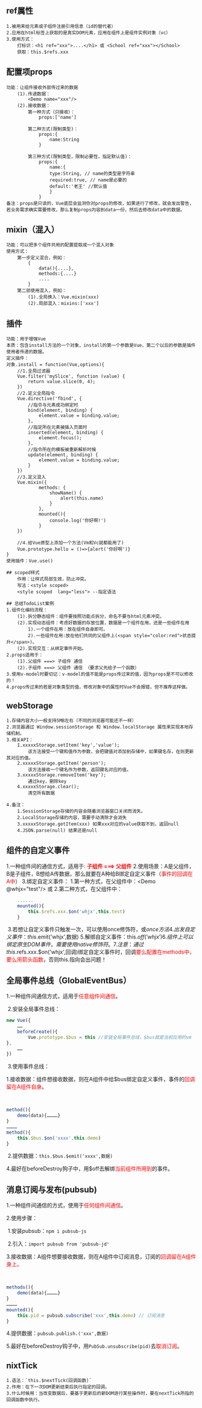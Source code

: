 ## ref属性
    1.被用来给元素或子组件注册引用信息（id的替代者）
    2.应用在html标签上获取的是真实DOM元素，应用在组件上是组件实例对象（vc）
    3.使用方式：
        打标识：<h1 ref="xxx">....</h1> 或 <School ref="xxx"></School>
        获取：this.$refs.xxx

## 配置项props
    功能：让组件接收外部传过来的数据
        (1).传递数据：
            <Demo name="xxx"/>
        (2).接收数据：
            第一种方式（只接收）：
                props:['name']
    
            第二种方式(限制类型)：
                props:{
                    name:String
                }
    
            第三种方式(限制类型，限制必要性，指定默认值)：
                props:{
                    name:{
                    type:String, // name的类型是字符串
                    required:true, // name是必要的
                    default:'老王' //默认值
                    }
                }
    备注：props是只读的，Vue底层会监测你对props的修改，如果进行了修改，就会发出警告，
    若业务需求确实需要修改，那么复制props内容到data一份，然后去修改data中的数据。

## mixin（混入）
    功能：可以把多个组件共用的配置提取成一个混入对象
    使用方式：
        第一步定义混合，例如：
            {
                data(){....},
                methods:{....}
                ....
            }
        第二部使用混入，例如：
            (1).全局换入：Vue.mixin(xxx)
            (2).局部混入：mixins:['xxx']

## 插件
    功能：用于增强Vue
    本质：包含install方法的一个对象，install的第一个参数是Vue，第二个以后的参数是插件使用者传递的数据。
    定义插件：
    对象.install = function(Vue,options){
        //1.全局过滤器
        Vue.filter('mySlice', function (value) {
            return value.slice(0, 4);
        })
        //2.定义全局指令
        Vue.directive('fbind', {
            //指令与元素成功绑定时
            bind(element, binding) {
                element.value = binding.value;
            },
            //指定所在元素被插入页面时
            inserted(element, binding) {
                element.focus();
            },
            //指令所在的模板被重新解析时候
            update(element, binding) {
                element.value = binding.value;
            }
        })
        //3.定义混入
        Vue.mixin({
                methods: {
                    showName() {
                        alert(this.name)
                    }
                },
                mounted(){
                    console.log('你好啊!')
                }
        })
    
        //4.给Vue原型上添加一个方法(Vm和Vc就都能用了)
        Vue.prototype.hello = ()=>{alert('你好啊')}
    }
    使用插件：Vue.use()
    
    ## scoped样式
        作用：让样式局部生效，防止冲突。
        写法：<style scoped>
        <style scoped  lang="less"> --指定语法 
        
    ## 总结TodoList案例
    1.组件化编码流程：
        (1).拆分静态组件：组件要按照功能点拆分，命名不要与html元素冲突。
        (2).实现动态组件：考虑好数据的存放位置，数据是一个组件在用，还是一些组件在用
            1).一个组件在用：放在组件自身即可。
            2).一些组件在用:放在他们共同的父组件上(<span style="color:red">状态提升</span>)。
        (2).实现交互：从绑定事件开始。
    2.props适用于：
        (1).父组件 ===> 子组件 通信
        (2).子组件 ===> 父组件 通信 （要求父先给子一个函数）
    3.使用v-model时要切记：v-model的值不能是props传过来的值，因为props是不可以修改的！
    4.props传过来的若是对象类型的值，修改对象中的属性时Vue不会报错，但不推荐这样做。

## webStorage
    1.存储内容大小一般支持5MB左右（不同的浏览器可能还不一样）
    2.浏览器通过 Window.sessionStorage 和 Window.localStorage 属性来实现本地存储机制。
    3.相关API：
        1.xxxxxStorage.setItem('key','value');
            该方法接受一个键和值作为参数，会把键值对添加到存储中，如果键名存，在则更新其对应的值。
        2.xxxxxStorage.getItem('person');
            该方法接收一个键名作为参数，返回键名对应的值。
        3.xxxxxStorage.removeItem('key');
            通过key，删除key
        4.xxxxxStorage.clear();
            清空所有数据
    
    4.备注：
        1.SessionStorage存储的内容会随着浏览器窗口关闭而消失。
        2.LocalStorage存储的内容，需要手动清除才会消失
        3.xxxxxStorage.getItem(xxx) 如果xxx对应的value获取不到，返回null
        4.JSON.parse(null) 结果还是null

## 组件的自定义事件
1.一种组件间的通信方式，适用于: **<span style="color:red;">子组件 ===> 父组件</span>**
2.使用场景：A是父组件，B是子组件，B想给A传数据，那么就要在A种给B绑定自定义事件（<span style="color:red;">事件的回调在A中</span>）
3.绑定自定义事件：
    1.第一种方式，在父组件中：<Demo @whjx="test"/> 或 <Demo v-on:whjx="test"/>
    2.第二种方式，在父组件中：

```js
	......
    mounted(){
        this.$refs.xxx.$on('whjx',this.test)
    }
```
​    3.若想让自定义事件只触发一次，可以使用once修饰符，或$once方法
4.出发自定义事件：this.$emit('whjx',数据)
5.解绑自定义事件：this.$off('whjx')
6.组件上可以绑定原生DOM事件，需要使用 native 修饰符。
7.注意：通过this.$refs.xxx.$on('whjx',回调)绑定自定义事件时，回调<span style="color:red;">要么配置在methods中，要么用箭头函数</span>，否则this.指向会出问题！

## 全局事件总线（GlobalEventBus）

​	1.一种组件间通信方式，适用于<span style="color:red;">任意组件间通信</span>。

​	2.安装全局事件总线：

```js
new Vue({
	……
	beforeCreate(){
		Vue.prototype.$bus = this //安装全局事件总线，$bus就是当前应用的vm
},
	……
})
```

​	3.使用事件总线：

​		1.接收数据：组件想接收数据，则在A组件中给$bus绑定自定义事件，事件的<span style="color:red;">回调留在A组件自身</span>。

​		

```js
method(){
    demo(data){…………}
}
…………
method(){
    this.$bus.$on('xxxx',this.demo)
}
```

​	2.提供数据：`this.$bus.$emit('xxxx',数据)`

4.最好在beforeDestroy狗子中，用$off去解绑<span style="color:red;">当前组件所用到</span>的事件。



## 消息订阅与发布(pubsub)

1.一种组件间通信的方式，使用于<span style="color:red;">任何组件间通信</span>。

2.使用步骤：

​	1.安装pubsub：`npm i pubsub-js`

​	2.引入：`import pubsub from 'pubsub-jd'`

​	3.接收数据：A组件想要接收数据，则在A组件中订阅消息，订阅的<span style="color:red;">回调留在A组件身上。
</span>

​	

```js
methods(){
    demo(data){…………}
}
…………
mounted(){
    this.pid = pubsub.subscribe('xxx',this.demo) // 订阅消息
}
```

4.提供数据：`pubsub.publish.('xxx',数据)`

5.最好在beforeDestroy钩子中，用`PubSub.unsubscribe(pid)`去<span style="color:red;">取消订阅</span>。

## nixtTick
    1.语法：`this.$nextTick(回调函数)`
    2.作用：在下一次DOM更新结束后执行指定的回调。
    3.什么时候用：当改变数据后，要基于更新后的新DOM进行某些操作时，要在nextTick所指的回调函数中执行。

